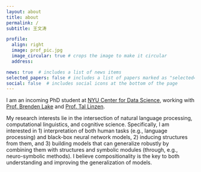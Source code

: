 ```yaml
---
layout: about
title: about
permalink: /
subtitle: 王文涛

profile:
  align: right
  image: prof_pic.jpg
  image_circular: true # crops the image to make it circular
  address: 

news: true  # includes a list of news items
selected_papers: false # includes a list of papers marked as "selected={true}"
social: false  # includes social icons at the bottom of the page
---
```


I am an incoming PhD student at [NYU Center for Data Science](https://cds.nyu.edu/), working with [Prof. Brenden Lake](https://lake-lab.github.io/) and [Prof. Tal Linzen](https://caplabnyu.github.io/).

My research interests lie in the intersection of natural language processing, computational linguistics, and cognitive science.
Specifically, I am interested in 1) interpretation of both human tasks (e.g., language processing) and black-box neural network models, 2) inducing structures from them, and 3) building models that can generalize robustly by combining them with structures and symbolic modules (through, e.g., neuro-symbolic methods). I believe compositionality is the key to both understanding and improving the generalization of models.
